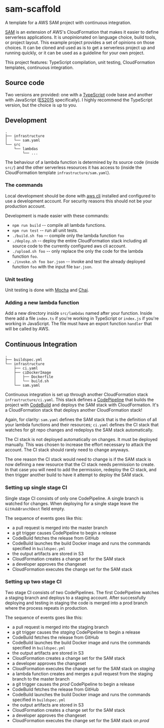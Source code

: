 # sam-scaffold
A template for a AWS SAM project with continuous integration.

[SAM](https://github.com/awslabs/serverless-application-model/blob/master/versions/2016-10-31.md) is an extension of AWS's CloudFormation that makes it easier to define serverless applications.  It is unopinionated on language choice, build tools, or project layout.  This example project provides a set of opinions on those choices.  It can be cloned and used as is to get a serverless project up and running quickly, or it can be used as a guideline for your own project.

This project features:  TypeScript compilation, unit testing, CloudFormation templates, continuous integration.

## Source code

Two versions are provided: one with a [TypeScript](https://www.typescriptlang.org/) code base and another with JavaScript ([ES2015](https://en.wikipedia.org/wiki/ECMAScript#6th_Edition_-_ECMAScript_2015) specifically).  I highly recommend the TypeScript version, but the choice is up to you.

## Development

```
.
├── infrastructure
│   └── sam.yaml
└── src
    └── lambdas
        └── ...
```

The behaviour of a lambda function is determined by its source code (inside `src/`) and the other serverless resources it has access to (inside the CloudFormation template `infrastructure/sam.yaml`).

### The commands

Local development should be done with [aws cli](https://aws.amazon.com/cli/) installed and configured to use a development account.  For security reasons this should not be your production account.

Development is made easier with these commands:

- `npm run build` -- compile all lambda functions.
- `npm run test` -- run all unit tests.
- `./build.sh foo` -- compile only the lambda function `foo`
- `./deploy.sh` -- deploy the entire CloudFormation stack including all source code to the currently configured aws cli account.
- `./upload.sh foo` -- only replace the only the code for the lambda function `foo`.
- `./invoke.sh foo bar.json` -- invoke and test the already deployed function `foo` with the input file `bar.json`.

### Unit testing

Unit testing is done with [Mocha](https://mochajs.org/) and [Chai](http://chaijs.com/).  

### Adding a new lambda function

Add a new directory inside `src/lambdas` named after your function.  Inside there add a file `index.ts` if you're working in TypeScript or `index.js` if you're working in JavaScript.  The file must have an export function `handler` that will be called by AWS.

## Continuous Integration

```
.
├── buildspec.yml
└── infrastructure
    ├── ci.yaml
    ├── ciDockerImage
    │   ├── Dockerfile
    │   └── build.sh
    └── sam.yaml
```

Continuous integration is set up through another CloudFormation stack `infrastructure/ci.yaml`.  This stack defines a [CodePipeline](http://docs.aws.amazon.com/codepipeline/latest/userguide/welcome.html) that builds the project with [CodeBuild](http://docs.aws.amazon.com/codebuild/latest/userguide/welcome.html) and deploys the SAM stack with CloudFormation.  It's a CloudFormation stack that deploys another CloudFormation stack!

Again, for clarity: `sam.yaml` defines the SAM stack that is the definition of all your lambda functions and their resources; `ci.yaml` defines the CI stack that watches for git repo changes and redeploys the SAM stack automatically.
 
The CI stack is not deployed automatically on changes.  It must be deployed manually.  This was chosen to increase the effort necessary to attack the account.  The CI stack should rarely need to change anyways.

The one reason the CI stack would need to change is if the SAM stack is now defining a new resource that the CI stack needs permission to create.  In that case you will need to add the permission, redeploy the CI stack, and then trigger another build to have it attempt to deploy the SAM stack.

### Setting up single stage CI

Single stage CI consists of only one CodePipeline.  A single branch is watched for changes.  When deploying for a single stage leave the `GitHubBranchDest` field empty.

The sequence of events goes like this:
- a pull request is merged into the master branch
- a git trigger causes CodePipeline to begin a release
- CodeBuild fetches the release from GitHub
- CodeBuild launches the build Docker image and runs the commands specified in `buildspec.yml`
- the output artifacts are stored in S3
- CloudFormation creates a change set for the SAM stack
- a developer approves the changeset
- CloudFormation executes the change set for the SAM stack

### Setting up two stage CI

Two stage CI consists of two CodePipelines.  The first CodePipeline watches a staging branch and deploys to a staging account.  After successfully deploying and testing in staging the code is merged into a prod branch where the process repeats in production.

The sequence of events goes like this:
- a pull request is merged into the staging branch
- a git trigger causes the *staging* CodePipeline to begin a release
- CodeBuild fetches the release from GitHub
- CodeBuild launches the build Docker image and runs the commands specified in `buildspec.yml`
- the output artifacts are stored in S3
- CloudFormation creates a change set for the SAM stack
- a developer approves the changeset
- CloudFormation executes the change set for the SAM stack on *staging*
- a lambda function creates and merges a pull request from the staging branch to the master branch
- a git trigger causes the *prod* CodePipeline to begin a release
- CodeBuild fetches the release from GitHub
- CodeBuild launches the build Docker image and runs the commands specified in `buildspec.yml`
- the output artifacts are stored in S3
- CloudFormation creates a change set for the SAM stack
- a developer approves the changeset
- CloudFormation executes the change set for the SAM stack on *prod*
